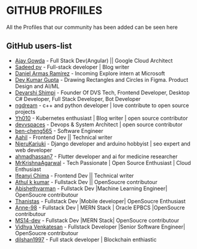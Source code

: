 # GITHUB PROFIILES

All the Profiles that our community has been added can be seen here

## GitHub users-list

- [Ajay Gowda](https://github.com/AjayGowda7) - Full Stack Dev(Angular) || Google Cloud Architect
- [Sadeed pv](https://github.com/Sadeedpv) - Full-stack developer | Blog writer
- [Daniel Armas Ramírez](https://github.com/daniel692a) - Incoming Explore intern at Microsoft
- [Dev Kumar Gupta](https://github.com/DevGupta-ikr) - Drawing Rectangles and Circles in Figma. Product Design and AI/ML
- [Devarshi Shimpi](https://github.com/devarshishimpi) - Founder Of DVS Tech, Frontend Developer, Desktop C# Developer, Full Stack Developer, Bot Developer
- [ngdream](https://github.com/ngdream) - c++ and python developer | love contribute to open source projects
- [Yh010](https://github.com/Yh010) - Kubernetes enthusiast | Blog writer | open source contributor
- [devvspaces](https://github.com/devvspaces) - Devops & System Architect | open source contributor
- [ben-cheng565](https://github.com/ben-cheng565) - Software Engineer
- [Aahil](https://github.com/Aahil13/) - Frontend Dev || Technical writer
- [NjeruKariuki](https://github.com/NjeruKariuki) - Django developer and arduino hobbyist | seo expert and web developer
- [ahmadhassan7](https://github.com/ahmadhassan7) - Flutter developer and ai for medicine researcher
- [MrKrishnaAgarwal](https://github.com/MrKrishnaAgarwal) - Tech Passionate | Open Source Enthusiast | Cloud Enthusiast
- [Ifeanyi Chima](https://github.com/masterifeanyi) - Frontend Dev || Technical writer
- [Athul k kumar](https://github.com/AthulKkumar) - Fullstack Dev || OpenSoucre contributour
- [Abishethvarman](https://github.com/abishethvarman) - Fullstack Dev |Machine Learning Engineer| OpenSoucre contributour
- [Thanistas](https://github.com/Thanisthani) - Fullstack Dev |Mobile developer| OpenSoucre Enthusiast
- [Anne-98](https://github.com/Anne-98) - Fullstack Dev | MERN Stack | Oracle EPBCS |OpenSoucre contributour
- [MS14-dev](https://github.com/MS14-dev) - Fullstack Dev |MERN Stack| OpenSoucre contributour
- [Vidhya Venkatesan](https://github.com/vidhyav656) - Fullstack Developer |Senior Software Engineer| OpenSoucre contributour
- [dilshan1997]((https://github.com/Dilshan1997)) - Full stack developer | Blockchain enthiastic
